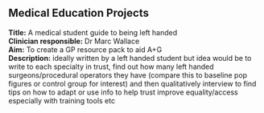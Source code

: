 ## Medical Education Projects

**Title:** A medical student guide to being left handed <br>
**Clinician responsible:** Dr Marc Wallace <br>
**Aim:** To create a GP resource pack to aid A+G  <br>
**Description:** ideally written by a left handed student but idea would be to write to each specialty in trust, find out how many left handed surgeons/procedural operators they have (compare this to baseline pop figures or control group for interest) and then qualitatively interview to find tips on how to adapt or use info to help trust improve equality/access especially with training tools etc  <br>
